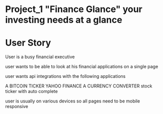 #  Project_1 "Finance Glance" your investing needs at a glance
# User Story

User is a busy financial executive 

user wants to be able to look at his financial applications on a single page

user wants api integrations with the following applications

A BITCOIN TICKER
YAHOO FINANCE
A CURRENCY CONVERTER
stock ticker with auto complete


user is usually on various devices so all pages need to be mobile responsive


